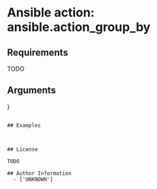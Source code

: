 # Ansible action: ansible.action_group_by





## Requirements

TODO

## Arguments

}
```

## Examples



## License

TODO

## Author Information
  - ['UNKNOWN']
